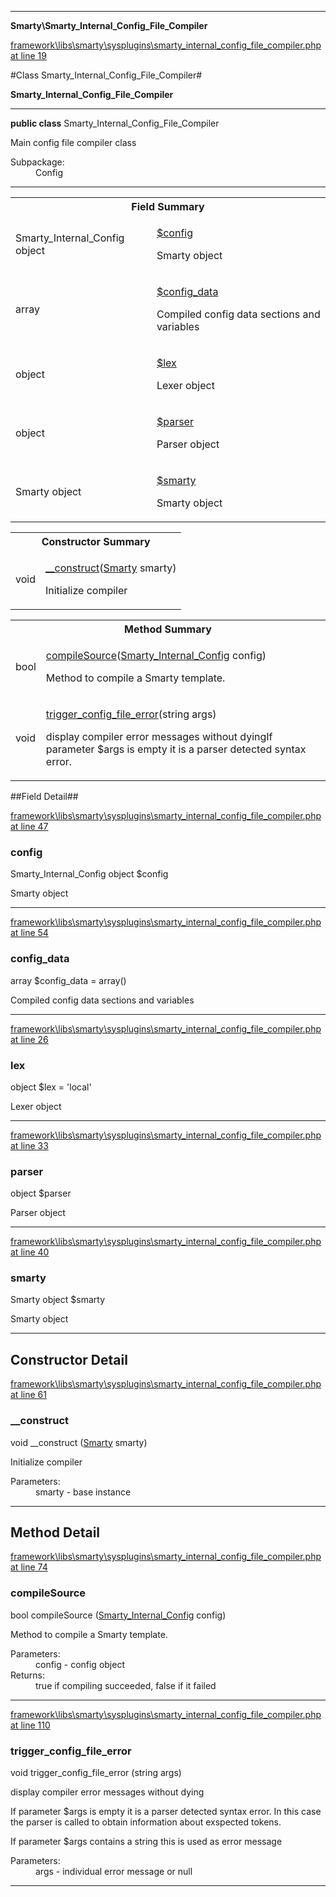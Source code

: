 

- - -

**Smarty\Smarty_Internal_Config_File_Compiler**


<a href="https://github.com/JeyDotC/Hirudo/blob/master/framework/libs/smarty/sysplugins/smarty_internal_config_file_compiler.php#L19" target='_blank'>framework\libs\smarty\sysplugins\smarty_internal_config_file_compiler.php at line 19</a>

#Class Smarty_Internal_Config_File_Compiler#

**Smarty_Internal_Config_File_Compiler**




- - -

<p><strong>public  class</strong> <span>Smarty_Internal_Config_File_Compiler</span></p>

<div class="comment" id="overview_description"><p>Main config file compiler class</p></div>

<dl>
<dt>Subpackage:</dt>
<dd>Config</dd>
</dl>


<hr />



<table id="summary_field">
<tr><th colspan="2">Field Summary</th></tr>
<tr>
<td><span class='k'></span> <span class='nx'>Smarty_Internal_Config object</span></td>
<td class="description"><p class="name" ><a href="https://github.com/JeyDotC/Hirudo-docs/blob/master/Smarty/Smarty_Internal_Config_File_Compiler.md#config"> $config</a>
                                </p><p class="description">Smarty object</p></td>
</tr>
<tr>
<td><span class='k'></span> <span class='nx'>array</span></td>
<td class="description"><p class="name" ><a href="https://github.com/JeyDotC/Hirudo-docs/blob/master/Smarty/Smarty_Internal_Config_File_Compiler.md#config_data"> $config_data</a>
                                </p><p class="description">Compiled config data sections and variables</p></td>
</tr>
<tr>
<td><span class='k'></span> <span class='nx'>object</span></td>
<td class="description"><p class="name" ><a href="https://github.com/JeyDotC/Hirudo-docs/blob/master/Smarty/Smarty_Internal_Config_File_Compiler.md#lex"> $lex</a>
                                </p><p class="description">Lexer object</p></td>
</tr>
<tr>
<td><span class='k'></span> <span class='nx'>object</span></td>
<td class="description"><p class="name" ><a href="https://github.com/JeyDotC/Hirudo-docs/blob/master/Smarty/Smarty_Internal_Config_File_Compiler.md#parser"> $parser</a>
                                </p><p class="description">Parser object</p></td>
</tr>
<tr>
<td><span class='k'></span> <span class='nx'>Smarty object</span></td>
<td class="description"><p class="name" ><a href="https://github.com/JeyDotC/Hirudo-docs/blob/master/Smarty/Smarty_Internal_Config_File_Compiler.md#smarty"> $smarty</a>
                                </p><p class="description">Smarty object</p></td>
</tr>
</table>

<table id="summary_constructor">
<tr><th colspan="2">Constructor Summary</th></tr>
<tr>
<td><span class='k'></span> <span class='nx'>void</span></td>
<td class="description"><p class="name"><a href="#__construct">__construct</a>(<a href="https://github.com/JeyDotC/Hirudo-docs/blob/master/Smarty/Smarty.md">Smarty</a> smarty)</p><p class="description">Initialize compiler</p></td>
</tr>
</table>

<table id="summary_method">
<tr><th colspan="2">Method Summary</th></tr>
<tr>
<td><span class='k'></span> <span class='nx'>bool</span></td>
<td class="description"><p class="name"><a href="#compilesource">compileSource</a>(<a href="https://github.com/JeyDotC/Hirudo-docs/blob/master/Smarty/Smarty_Internal_Config.md">Smarty_Internal_Config</a> config)</p><p class="description">Method to compile a Smarty template.</p></td>
</tr>
<tr>
<td><span class='k'></span> <span class='nx'>void</span></td>
<td class="description"><p class="name"><a href="#trigger_config_file_error">trigger_config_file_error</a>(string args)</p><p class="description">display compiler error messages without dyingIf parameter $args is empty it is a parser detected syntax error.
</p></td>
</tr>
</table>

##Field Detail##

<a href="https://github.com/JeyDotC/Hirudo/blob/master/framework/libs/smarty/sysplugins/smarty_internal_config_file_compiler.php#L47" target='_blank'>framework\libs\smarty\sysplugins\smarty_internal_config_file_compiler.php at line 47</a>

<h3 id="config">config</h3>
<span class='k'></span> <span class='nx'>Smarty_Internal_Config object</span><span class='no'> $config</span><div class="details">
<p>Smarty object</p>
</div>

- - -


<a href="https://github.com/JeyDotC/Hirudo/blob/master/framework/libs/smarty/sysplugins/smarty_internal_config_file_compiler.php#L54" target='_blank'>framework\libs\smarty\sysplugins\smarty_internal_config_file_compiler.php at line 54</a>

<h3 id="config_data">config_data</h3>
<span class='k'></span> <span class='nx'>array</span><span class='no'> $config_data</span><span class='o'> = array()</span>

<div class="details">
<p>Compiled config data sections and variables</p>
</div>

- - -


<a href="https://github.com/JeyDotC/Hirudo/blob/master/framework/libs/smarty/sysplugins/smarty_internal_config_file_compiler.php#L26" target='_blank'>framework\libs\smarty\sysplugins\smarty_internal_config_file_compiler.php at line 26</a>

<h3 id="lex">lex</h3>
<span class='k'></span> <span class='nx'>object</span><span class='no'> $lex</span><span class='o'> = 'local'</span>

<div class="details">
<p>Lexer object</p>
</div>

- - -


<a href="https://github.com/JeyDotC/Hirudo/blob/master/framework/libs/smarty/sysplugins/smarty_internal_config_file_compiler.php#L33" target='_blank'>framework\libs\smarty\sysplugins\smarty_internal_config_file_compiler.php at line 33</a>

<h3 id="parser">parser</h3>
<span class='k'></span> <span class='nx'>object</span><span class='no'> $parser</span><div class="details">
<p>Parser object</p>
</div>

- - -


<a href="https://github.com/JeyDotC/Hirudo/blob/master/framework/libs/smarty/sysplugins/smarty_internal_config_file_compiler.php#L40" target='_blank'>framework\libs\smarty\sysplugins\smarty_internal_config_file_compiler.php at line 40</a>

<h3 id="smarty">smarty</h3>
<span class='k'></span> <span class='nx'>Smarty object</span><span class='no'> $smarty</span><div class="details">
<p>Smarty object</p>
</div>

- - -

<h2 id="detail_method">Constructor Detail</h2>

<a href="https://github.com/JeyDotC/Hirudo/blob/master/framework/libs/smarty/sysplugins/smarty_internal_config_file_compiler.php#L61" target='_blank'>framework\libs\smarty\sysplugins\smarty_internal_config_file_compiler.php at line 61</a>

<h3 id="__construct">__construct</h3>
<span class='k'></span> <span class='nx'>void</span> <span class='nf'>__construct</span> (<a href="https://github.com/JeyDotC/Hirudo-docs/blob/master/Smarty/Smarty.md">Smarty</a> smarty)

<div class="details">
<p>Initialize compiler</p><dl>
<dt>Parameters:</dt>
<dd>smarty - base instance</dd>
</dl>

</div>

- - -

<h2 id="detail_method">Method Detail</h2>

<a href="https://github.com/JeyDotC/Hirudo/blob/master/framework/libs/smarty/sysplugins/smarty_internal_config_file_compiler.php#L74" target='_blank'>framework\libs\smarty\sysplugins\smarty_internal_config_file_compiler.php at line 74</a>

<h3 id="compileSource()">compileSource</h3>
<span class='k'></span> <span class='nx'>bool</span> <span class='nf'>compileSource</span> (<a href="https://github.com/JeyDotC/Hirudo-docs/blob/master/Smarty/Smarty_Internal_Config.md">Smarty_Internal_Config</a> config)

<div class="details">
<p>Method to compile a Smarty template.</p><dl>
<dt>Parameters:</dt>
<dd>config - config object</dd>
<dt>Returns:</dt>
<dd>true if compiling succeeded, false if it failed</dd>
</dl>

</div>

- - -


<a href="https://github.com/JeyDotC/Hirudo/blob/master/framework/libs/smarty/sysplugins/smarty_internal_config_file_compiler.php#L110" target='_blank'>framework\libs\smarty\sysplugins\smarty_internal_config_file_compiler.php at line 110</a>

<h3 id="trigger_config_file_error()">trigger_config_file_error</h3>
<span class='k'></span> <span class='nx'>void</span> <span class='nf'>trigger_config_file_error</span> (string args)

<div class="details">
<p>display compiler error messages without dying</p><p>If parameter $args is empty it is a parser detected syntax error.
In this case the parser is called to obtain information about exspected tokens.</p><p>If parameter $args contains a string this is used as error message</p><dl>
<dt>Parameters:</dt>
<dd>args - individual error message or null</dd>
</dl>

</div>

- - -

